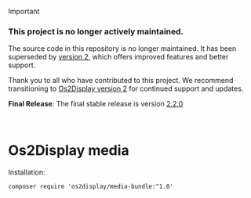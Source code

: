 > [!Important]
> ### This project is no longer actively maintained.
> The source code in this repository is no longer maintained. It has been superseded by [version 2](https://os2display.github.io/display-docs/), which offers improved features and better support.
> 
> Thank you to all who have contributed to this project. We recommend transitioning to [Os2Display version 2](https://os2display.github.io/display-docs/) for continued support and updates.
> 
> **Final Release**: The final stable release is version [2.2.0](https://github.com/os2display/media-bundle/releases/tag/2.0.0)
> 
<br>

# Os2Display media

Installation:

```
composer require 'os2display/media-bundle:^1.0'
```
